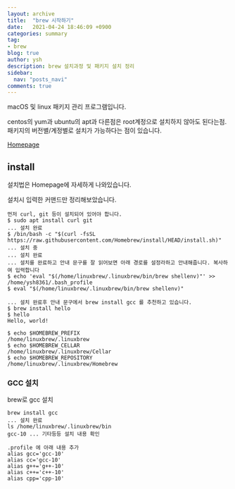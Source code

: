 ```yaml
---
layout: archive
title:  "brew 시작하기"
date:   2021-04-24 18:46:09 +0900
categories: summary
tag:
- brew
blog: true
author: ysh
description: brew 설치과정 및 패키지 설치 정리
sidebar:
  nav: "posts_navi"
comments: true
---
```

macOS 및 linux 패키지 관리 프로그램입니다.   

centos의 yum과 ubuntu의 apt과 다른점은 root계정으로 설치하지 않아도 된다는점.  패키지의 버전별/계정별로 설치가 가능하다는 점이 있습니다.



[Homepage](https://brew.sh/index_ko)



## install

설치법은 Homepage에 자세하게 나와있습니다.

설치시 입력한 커맨드만 정리해보았습니다. 



```
먼저 curl, git 등이 설치되어 있어야 합니다. 
$ sudo apt install curl git
... 설치 완료
$ /bin/bash -c "$(curl -fsSL https://raw.githubusercontent.com/Homebrew/install/HEAD/install.sh)"
... 설치 중
... 설치 완료
... 설치를 완료하고 안내 문구를 잘 읽어보면 아래 경로를 설정라하고 안내해줍니다. 복사하여 입력합니다
$ echo 'eval "$(/home/linuxbrew/.linuxbrew/bin/brew shellenv)"' >> /home/ysh8361/.bash_profile
$ eval "$(/home/linuxbrew/.linuxbrew/bin/brew shellenv)"

... 설치 완료후 안내 문구에서 brew install gcc 를 추천하고 있습니다.
$ brew install hello
$ hello
Hello, world!

$ echo $HOMEBREW_PREFIX
/home/linuxbrew/.linuxbrew
$ echo $HOMEBREW_CELLAR
/home/linuxbrew/.linuxbrew/Cellar
$ echo $HOMEBREW_REPOSITORY
/home/linuxbrew/.linuxbrew/Homebrew
```

### GCC 설치

brew로 gcc 설치

```
brew install gcc
... 설치 완료
ls /home/linuxbrew/.linuxbrew/bin
gcc-10 ... 기타등등 설치 내용 확인

.profile 에 아래 내용 추가
alias gcc='gcc-10'
alias cc='gcc-10'
alias g++='g++-10'
alias c++='c++-10'
alias cpp='cpp-10'
```



### 



```

```



